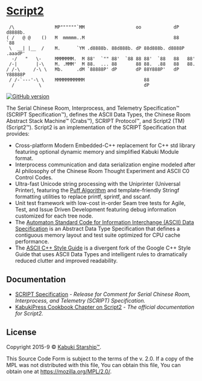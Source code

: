 # [Script2](github.com/kabuki-starship/script2)

```AsciiArt
 /\               MP""""""`MM                   oo            dP   d8888b.
( /   @ @    ()   M  mmmmm..M                                 88       `88
 \  __| |__  /    M.      `YM .d8888b. 88d888b. dP 88d888b. d8888P .aaadP'
  -/   "   \-     MMMMMMM.  M 88'  `"" 88'  `88 88 88'  `88   88   88'
 /-|       |-\    M. .MMM'  M 88.  ... 88       88 88.  .88   88   88.
/ /-\     /-\ \   Mb.     .dM `88888P' dP       dP 88Y888P'   dP   Y88888P
 / /-`---'-\ \    MMMMMMMMMMM                      88
  /         \                                      dP
```

[![GitHub version](https://badge.fury.io/gh/kabuki-starship%2Fscript2.svg)](https://badge.fury.io/gh/kabuki-starship%2Fscript2)

The Serial Chinese Room, Interprocess, and Telemetry Specification™ (SCRIPT Specification™), defines the ASCII Data Types, the Chinese Room Abstract Stack Machine™ (Crabs™), SCRIPT Protocol™, and Script2 (TM) (Script2™). Script2 is an implementation of the SCRIPT Specification that provides:

* Cross-platform Modern Embedded-C++ replacement for C++ std library featuring optional dynamic memory and simplified Kabuki Module format.
* Interprocess communication and data serialization engine modeled after AI philosophy of the Chinese Room Thought Experiment and ASCII C0 Control Codes.
* Ultra-fast Unicode string processing with the Uniprinter (Universal Printer), featuring the [Puff Algorithm](https://github.com/kabuki-starship/script2/wiki/Fastest-Method-to-Print-Integers-and-Floating-point-Numbers) and template-friendly Stringf formatting utilities to replace printf, sprintf, and sscanf.
* Unit test framework with low-cost in-order Seam tree tests for Agile, Test, and Issue Driven Development featuring debug information customized for each tree node.
* The [Automaton Standard Code for Information Interchange (ASCII) Data Specification](./spec/data/readme.md) is an Abstract Data Type Specification that defines a contiguous memory layout and test suite optimized for CPU cache performance.
* The [ASCII C++ Style Guide](./style_guide/readme.md) is a divergent fork of the Google C++ Style Guide that uses ASCII Data Types and intelligent rules to dramatically reduced clutter and improved readability.

## Documentation

* [SCRIPT Specification](./spec/readme.md) - *Release for Comment for Serial Chinese Room, Interprocess, and Telemetry (SCRIPT) Specification.*
* [KabukiPress Cookbook Chapter on Script2](https://github.com/kabuki-starship/kabuki.press.cookbook/tree/master/script2) - *The official documentation for Script2.*

## License

Copyright 2015-9 © [Kabuki Starship™](https://kabukistarship.com).

This Source Code Form is subject to the terms of the v. 2.0. If a copy of the MPL was not distributed with this file, You can obtain this file, You can obtain one at <https://mozilla.org/MPL/2.0/>.
